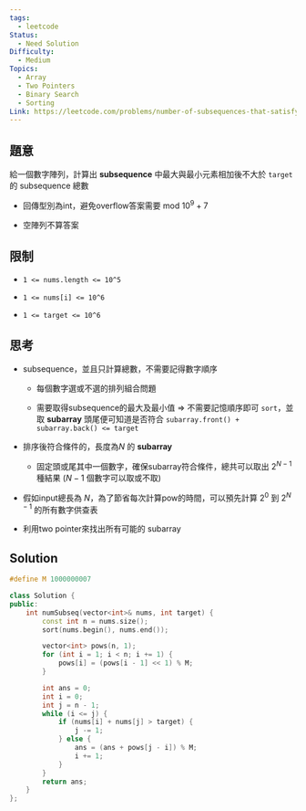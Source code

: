 ```yaml
---
tags:
  - leetcode
Status:
  - Need Solution
Difficulty:
  - Medium
Topics:
  - Array
  - Two Pointers
  - Binary Search
  - Sorting
Link: https://leetcode.com/problems/number-of-subsequences-that-satisfy-the-given-sum-condition/description/
---
```

## 題意

給一個數字陣列，計算出 **subsequence** 中最大與最小元素相加後不大於 `target` 的 subsequence 總數

- 回傳型別為int，避免overflow答案需要 mod $10^9 + 7$

- 空陣列不算答案

## 限制

- `1 <= nums.length <= 10^5`

- `1 <= nums[i] <= 10^6`

- `1 <= target <= 10^6`

## 思考

- subsequence，並且只計算總數，不需要記得數字順序

   - 每個數字選或不選的排列組合問題

   - 需要取得subsequence的最大及最小值 ⇒ 不需要記憶順序即可 `sort`，並取 **subarray** 頭尾便可知道是否符合 `subarray.front() + subarray.back() <= target`

- 排序後符合條件的，長度為$N$ 的 **subarray**

   - 固定頭或尾其中一個數字，確保subarray符合條件，總共可以取出 $2^{N-1}$ 種結果 ($N-1$ 個數字可以取或不取)

- 假如input總長為 $N$，為了節省每次計算pow的時間，可以預先計算 $2^0$ 到 $2^{N-1}$ 的所有數字供查表

- 利用two pointer來找出所有可能的 subarray



## Solution

```cpp
#define M 1000000007

class Solution {
public:
    int numSubseq(vector<int>& nums, int target) {
        const int n = nums.size();
        sort(nums.begin(), nums.end());

        vector<int> pows(n, 1);
        for (int i = 1; i < n; i += 1) {
            pows[i] = (pows[i - 1] << 1) % M;
        }

        int ans = 0;
        int i = 0;
        int j = n - 1;
        while (i <= j) {
            if (nums[i] + nums[j] > target) {
                j -= 1;
            } else {
                ans = (ans + pows[j - i]) % M;
                i += 1;
            }
        }
        return ans;
    }
};

```


